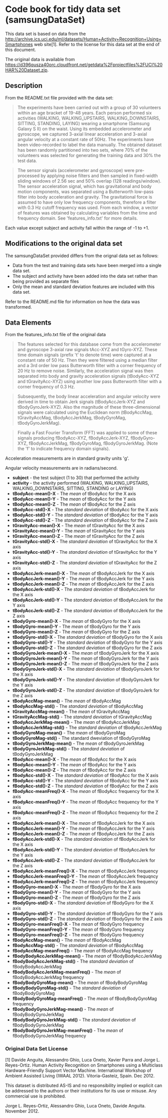 # Code book for tidy data set (samsungDataSet)
This data set is based on data from the http://archive.ics.uci.edu/ml/datasets/Human+Activity+Recognition+Using+Smartphones
web site[1].  Refer to the license for this data set at the end of this document. 

The original data is available from https://d396qusza40orc.cloudfront.net/getdata%2Fprojectfiles%2FUCI%20HAR%20Dataset.zip.

## Description
From the README.txt file provided with the data set:

> The experiments have been carried out with a group of 30 volunteers within an age bracket of 19-48 years. 
  Each person performed six activities (WALKING, WALKING_UPSTAIRS, WALKING_DOWNSTAIRS, SITTING, STANDING, LAYING) 
  wearing a smartphone (Samsung Galaxy S II) on the waist. Using its embedded accelerometer and gyroscope, we captured 
  3-axial linear acceleration and 3-axial angular velocity at a constant rate of 50Hz. The experiments have been 
  video-recorded to label the data manually. The obtained dataset has been randomly partitioned into two sets, 
  where 70% of the volunteers was selected for generating the training data and 30% the test data. 

> The sensor signals (accelerometer and gyroscope) were pre-processed by applying noise filters and then sampled 
  in fixed-width sliding windows of 2.56 sec and 50% overlap (128 readings/window). The sensor acceleration signal, 
  which has gravitational and body motion components, was separated using a Butterworth low-pass filter into body 
  acceleration and gravity. The gravitational force is assumed to have only low frequency components, therefore a 
  filter with 0.3 Hz cutoff frequency was used. From each window, a vector of features was obtained by calculating 
  variables from the time and frequency domain. See 'features_info.txt' for more details. 

Each value except subject and activity fall within the range of -1 to +1.


## Modifications to the original data set

The samsungDataSet provided differs from the orignal data set as follows:

* Data from the test and training data sets have been merged into a single data set.
* The subject and activity have been added into the data set rather than being provided as separate files
* Only the mean and standard deviation features are included with this data set.

Refer to the README.md file for information on how the data was transformed.

## Data Elements

From the features_info.txt file of the original data

> The features selected for this database come from the accelerometer and gyroscope 3-axial raw 
signals tAcc-XYZ and tGyro-XYZ. These time domain signals (prefix 't' to denote time) were 
captured at a constant rate of 50 Hz. Then they were filtered using a median filter and a 
3rd order low pass Butterworth filter with a corner frequency of 20 Hz to remove noise. 
Similarly, the acceleration signal was then separated into body and gravity acceleration signals 
(tBodyAcc-XYZ and tGravityAcc-XYZ) using another low pass Butterworth filter with a corner 
frequency of 0.3 Hz. 

> Subsequently, the body linear acceleration and angular velocity were derived in time to obtain 
Jerk signals (tBodyAccJerk-XYZ and tBodyGyroJerk-XYZ). Also the magnitude of these three-dimensional 
signals were calculated using the Euclidean norm (tBodyAccMag, tGravityAccMag, tBodyAccJerkMag, 
tBodyGyroMag, tBodyGyroJerkMag). 

> Finally a Fast Fourier Transform (FFT) was applied to some of these signals producing fBodyAcc-XYZ, 
fBodyAccJerk-XYZ, fBodyGyro-XYZ, fBodyAccJerkMag, fBodyGyroMag, fBodyGyroJerkMag. (Note the 'f' to 
indicate frequency domain signals). 

Acceleration measurements are in standard gravity units 'g'.

Angular velocity measurements are in radians/second.

* **subject** - the test subject (1 to 30) that performed the activity
* **activity** - the activity performed (WALKING, WALKING_UPSTAIRS, WALKING_DOWNSTAIRS, SITTING, STANDING or LAYING)
* **tBodyAcc-mean()-X** - The *mean* of tBodyAcc for the X axis
* **tBodyAcc-mean()-Y** - The *mean* of tBodyAcc for the Y axis
* **tBodyAcc-mean()-Z** - The *mean* of tBodyAcc for the Z axis
* **tBodyAcc-std()-X** - The *standard deviation*  of tBodyAcc for the X axis
* **tBodyAcc-std()-Y** - The *standard deviation*  of tBodyAcc for the Y axis
* **tBodyAcc-std()-Z** - The *standard deviation*  of tBodyAcc for the Z axis
* **tGravityAcc-mean()-X** - The *mean* of tGravityAcc for the X axis
* **tGravityAcc-mean()-Y** - The *mean* of tGravityAcc for the Y axis
* **tGravityAcc-mean()-Z** - The *mean* of tGravityAcc for the Z axis
* **tGravityAcc-std()-X** - The *standard deviation*  of tGravityAcc for the X axis
* **tGravityAcc-std()-Y** - The *standard deviation*  of tGravityAcc for the Y axis
* **tGravityAcc-std()-Z** - The *standard deviation*  of tGravityAcc for the Z axis
* **tBodyAccJerk-mean()-X** - The *mean* of tBodyAccJerk for the X axis
* **tBodyAccJerk-mean()-Y** - The *mean* of tBodyAccJerk for the Y axis
* **tBodyAccJerk-mean()-Z** - The *mean* of tBodyAccJerk for the Z axis
* **tBodyAccJerk-std()-X** - The *standard deviation*  of tBodyAccJerk for the X axis
* **tBodyAccJerk-std()-Y** - The *standard deviation*  of tBodyAccJerk for the Y axis
* **tBodyAccJerk-std()-Z** - The *standard deviation*  of tBodyAccJerk for the Z axis
* **tBodyGyro-mean()-X** - The *mean* of tBodyGyro for the X axis
* **tBodyGyro-mean()-Y** - The *mean* of tBodyGyro for the Y axis
* **tBodyGyro-mean()-Z** - The *mean* of tBodyGyro for the Z axis
* **tBodyGyro-std()-X** - The *standard deviation*  of tBodyGyro for the X axis
* **tBodyGyro-std()-Y** - The *standard deviation*  of tBodyGyro for the Y axis
* **tBodyGyro-std()-Z** - The *standard deviation*  of tBodyGyro for the Z axis
* **tBodyGyroJerk-mean()-X** - The *mean* of tBodyGyroJerk for the X axis
* **tBodyGyroJerk-mean()-Y** - The *mean* of tBodyGyroJerk for the Y axis
* **tBodyGyroJerk-mean()-Z** - The *mean* of tBodyGyroJerk for the Z axis
* **tBodyGyroJerk-std()-X** - The *standard deviation*  of tBodyGyroJerk for the X axis
* **tBodyGyroJerk-std()-Y** - The *standard deviation*  of tBodyGyroJerk for the Y axis
* **tBodyGyroJerk-std()-Z** - The *standard deviation*  of tBodyGyroJerk for the Z axis
* **tBodyAccMag-mean()** - The *mean* of tBodyAccMag
* **tBodyAccMag-std()** - The *standard deviation*  of tBodyAccMag
* **tGravityAccMag-mean()** - The *mean* of tGravityAccMag
* **tGravityAccMag-std()** - The *standard deviation*  of tGravityAccMag
* **tBodyAccJerkMag-mean()** - The *mean* of tBodyAccJerkMag
* **tBodyAccJerkMag-std()** - The *standard deviation*  of tBodyAccJerkMag
* **tBodyGyroMag-mean()** - The *mean* of tBodyGyroMag
* **tBodyGyroMag-std()** - The standard dweviation of tBodyGyroMag
* **tBodyGyroJerkMag-mean()** - The *mean* of tBodyGyroJerkMag
* **tBodyGyroJerkMag-std()** - The *standard deviation*  of tBodyGyroJerkMag
* **fBodyAcc-mean()-X** - The *mean* of fBodyAcc for the X axis
* **fBodyAcc-mean()-Y** - The *mean* of fBodyAcc for the Y axis
* **fBodyAcc-mean()-Z** - The *mean* of fBodyAcc for the Z axis
* **fBodyAcc-std()-X** - The *standard deviation*  of fBodyAcc for the X axis
* **fBodyAcc-std()-Y** - The *standard deviation*  of fBodyAcc for the Y axis
* **fBodyAcc-std()-Z** - The *standard deviation*  of fBodyAcc for the Z axis
* **fBodyAcc-meanFreq()-X** - The *mean* of fBodyAcc frequency for the X axis
* **fBodyAcc-meanFreq()-Y** - The *mean* of fBodyAcc frequency for the Y axis
* **fBodyAcc-meanFreq()-Z** - The *mean* of fBodyAcc frequency for the Z axis
* **fBodyAccJerk-mean()-X** - The *mean* of fBodyAccJerk for the X axis
* **fBodyAccJerk-mean()-Y** - The *mean* of fBodyAccJerk for the Y axis
* **fBodyAccJerk-mean()-Z** - The *mean* of fBodyAccJerk for the Z axis
* **fBodyAccJerk-std()-X** - The *standard deviation*  of fBodyAccJerk for the X axis
* **fBodyAccJerk-std()-Y** - The *standard deviation*  of fBodyAccJerk for the Y axis
* **fBodyAccJerk-std()-Z** - The *standard deviation*  of fBodyAccJerk for the Z axis
* **fBodyAccJerk-meanFreq()-X** - The *mean* of fBodyAccJerk frequency
* **fBodyAccJerk-meanFreq()-Y** - The *mean* of fBodyAccJerk frequqncy
* **fBodyAccJerk-meanFreq()-Z** - The *mean* of fBodyAccJerk frequency
* **fBodyGyro-mean()-X** - The *mean* of fBodyGyro for the X axis
* **fBodyGyro-mean()-Y** - The *mean* of fBodyGyro for the Y axis
* **fBodyGyro-mean()-Z** - The *mean* of fBodyGyro for the Z axis
* **fBodyGyro-std()-X** - The *standard deviation*  of fBodyGyro for the X axis
* **fBodyGyro-std()-Y** - The *standard deviation*  of fBodyGyro for the Y axis
* **fBodyGyro-std()-Z** - The *standard deviation*  of fBodyGyro for the Z axis
* **fBodyGyro-meanFreq()-X** - The *mean* of fBodyGyro frequency
* **fBodyGyro-meanFreq()-Y** - The *mean* of fBodyGyro frequency
* **fBodyGyro-meanFreq()-Z** - The *mean* of fBodyGyro frequency
* **fBodyAccMag-mean()** - The *mean* of fBodyAccMag
* **fBodyAccMag-std()** - The *standard deviation*  of fBodyAccMag
* **fBodyAccMag-meanFreq()** - The *mean* of fBodyAccMag frequency
* **fBodyBodyAccJerkMag-mean()** - The *mean* of fBodyBodyAccJerkMag
* **fBodyBodyAccJerkMag-std()** - The *standard deviation*  of fBodyBodyAccJerkMag
* **fBodyBodyAccJerkMag-meanFreq()** - The *mean* of fBodyBodyAccJerkMag frequency
* **fBodyBodyGyroMag-mean()** - The *mean* of fBodyBodyGyroMag
* **fBodyBodyGyroMag-std()** - The *standard deviation*  of fBodyBodyGyroMag
* **fBodyBodyGyroMag-meanFreq()** - The *mean* of fBodyBodyGyroMag frequency
* **fBodyBodyGyroJerkMag-mean()** - The *mean* of fBodyBodyGyroJerkMag
* **fBodyBodyGyroJerkMag-std()** - The *standard deviation*  of fBodyBodyGyroJerkMag
* **fBodyBodyGyroJerkMag-meanFreq()** - The *mean* of fBodyBodyGyroJerkMag frequency


### Original Data Set License

[1] Davide Anguita, Alessandro Ghio, Luca Oneto, Xavier Parra and Jorge L. Reyes-Ortiz. 
Human Activity Recognition on Smartphones using a Multiclass Hardware-Friendly Support Vector Machine. 
International Workshop of Ambient Assisted Living (IWAAL 2012). Vitoria-Gasteiz, Spain. Dec 2012.

This dataset is distributed AS-IS and no responsibility implied or explicit can be addressed to the authors 
or their institutions for its use or misuse. Any commercial use is prohibited.

Jorge L. Reyes-Ortiz, Alessandro Ghio, Luca Oneto, Davide Anguita. November 2012.
